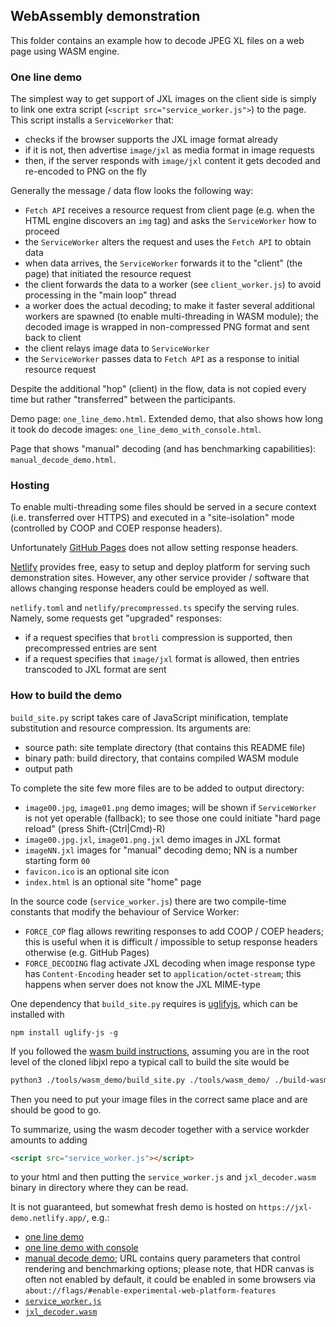 ## WebAssembly demonstration

This folder contains an example how to decode JPEG XL files on a web page using
WASM engine.

### One line demo

The simplest way to get support of JXL images on the client side is simply to
link one extra script (`<script src="service_worker.js">`) to the page.
This script installs a `ServiceWorker` that:

 - checks if the browser supports the JXL image format already
 - if it is not, then advertise `image/jxl` as media format in image requests
 - then, if the server responds with `image/jxl` content it gets decoded and
   re-encoded to PNG on the fly

Generally the message / data flow looks the following way:

 - `Fetch API` receives a resource request from client page (e.g. when the HTML
   engine discovers an `img` tag) and asks the `ServiceWorker` how to proceed
 - the `ServiceWorker` alters the request and uses the `Fetch API`
   to obtain data
 - when data arrives, the `ServiceWorker` forwards it to the "client"
   (the page) that initiated the resource request
 - the client forwards the data to a worker (see `client_worker.js`) to avoid
   processing in the "main loop" thread
 - a worker does the actual decoding; to make it faster several additional
   workers are spawned (to enable multi-threading in WASM module);
   the decoded image is wrapped in non-compressed PNG format and sent back
   to client
 - the client relays image data to `ServiceWorker`
 - the `ServiceWorker` passes data to `Fetch API` as a response to initial
   resource request

Despite the additional "hop" (client) in the flow, data is not copied every
time but rather "transferred" between the participants.

Demo page: `one_line_demo.html`. Extended demo, that also shows how long it
took do decode images: `one_line_demo_with_console.html`.

Page that shows "manual" decoding (and has benchmarking capabilities):
`manual_decode_demo.html`.

### Hosting

To enable multi-threading some files should be served in a secure context (i.e.
transferred over HTTPS) and executed in a "site-isolation" mode (controlled by
COOP and COEP response headers).

Unfortunately [GitHub Pages](https://pages.github.com/) does not allow setting
response headers.

[Netlify](https://www.netlify.com/) provides free, easy to setup and deploy
platform for serving such demonstration sites. However, any other
service provider / software that allows changing response headers could be
employed as well.

`netlify.toml` and `netlify/precompressed.ts` specify the serving rules.
Namely, some requests get "upgraded" responses:

 - if a request specifies that `brotli` compression is supported,
   then precompressed entries are sent
 - if a request specifies that `image/jxl` format is allowed,
   then entries transcoded to JXL format are sent

### How to build the demo

`build_site.py` script takes care of JavaScript minification, template
substitution and resource compression. Its arguments are:

 - source path: site template directory (that contains this README file)
 - binary path: build directory, that contains compiled WASM module
 - output path

To complete the site few more files are to be added to output directory:

 - `image00.jpg`, `image01.png` demo images; will be shown if `ServiceWorker`
   is not yet operable (fallback); to see those one could initiate
   "hard page reload" (press Shift-(Ctrl|Cmd)-R)
 - `image00.jpg.jxl`, `image01.png.jxl` demo images in JXL format
 - `imageNN.jxl` images for "manual" decoding demo; NN is a number starting
   form `00`
 - `favicon.ico` is an optional site icon
 - `index.html` is an optional site "home" page

In the source code (`service_worker.js`) there are two compile-time constants
that modify the behaviour of Service Worker:

 - `FORCE_COP` flag allows rewriting responses to add COOP / COEP headers;
   this is useful when it is difficult / impossible to setup response headers
   otherwise (e.g. GitHub Pages)
 - `FORCE_DECODING` flag activate JXL decoding when image response type has
   `Content-Encoding` header set to `application/octet-stream`; this happens
   when server does not know the JXL MIME-type

One dependency that `build_site.py` requires is [uglifyjs](https://github.com/mishoo/UglifyJS), which can be installed with
```
npm install uglify-js -g
```
If you followed the [wasm build instructions](../../docs/building_wasm.md),
assuming you are in the root level of the cloned libjxl repo a typical call to
build the site would be
```bash
python3 ./tools/wasm_demo/build_site.py ./tools/wasm_demo/ ./build-wasm32/tools/wasm_demo/ /path/to/demo-site
```
Then you need to put your image files in the correct same place and are should be good to go.


To summarize, using the wasm decoder together with a service workder amounts to adding
```html
<script src="service_worker.js"></script>
```
to your html and then putting the `service_worker.js` and `jxl_decoder.wasm` binary in directory where they can be read.


It is not guaranteed, but somewhat fresh demo is hosted on
`https://jxl-demo.netlify.app/`, e.g.:

 - [one line demo](https://jxl-demo.netlify.app/one_line_demo_with_console.html)
 - [one line demo with console](https://jxl-demo.netlify.app/one_line_demo.html)
 - [manual decode demo](https://jxl-demo.netlify.app/manual_decode_demo.html?img=1&colorSpace=rec2100-pq&runBenchmark=30&wantSdr=false&displayNits=1500);
   URL contains query parameters that control rendering and benchmarking options;
   please note, that HDR canvas is often not enabled by default, it could be
   enabled in some browsers via `about://flags/#enable-experimental-web-platform-features`
 - [`service_worker.js`](https://jxl-demo.netlify.app/service_worker.js)
 - [`jxl_decoder.wasm`](https://jxl-demo.netlify.app/jxl_decoder.wasm)
